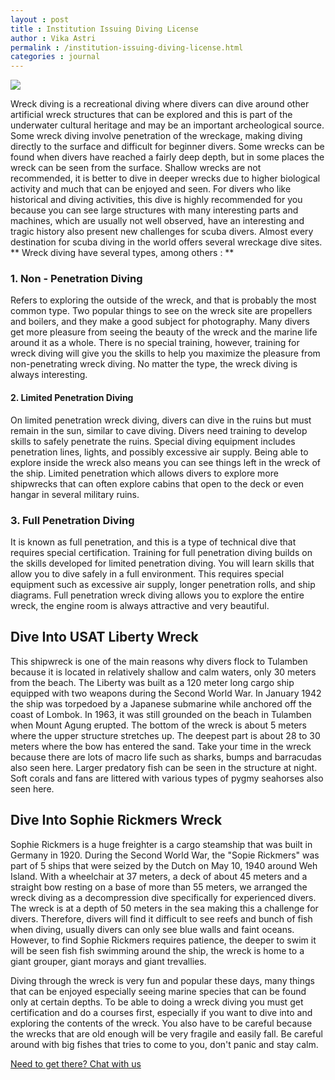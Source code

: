 ```yaml
---
layout : post
title : Institution Issuing Diving License
author : Vika Astri 
permalink : /institution-issuing-diving-license.html
categories : journal 
---
```


<img src="https://i.imgur.com/ovC0n9g.jpg" class="img-responsive post-feat-img" />

Wreck diving is a recreational diving where divers can dive around other artificial wreck structures that can be explored and this is part of the underwater cultural heritage and may be an important archeological source. Some wreck diving involve penetration of the wreckage, making diving directly to the surface and difficult for beginner divers. Some wrecks can be found when divers have reached a fairly deep depth, but in some places the wreck can be seen from the surface. Shallow wrecks are not recommended, it is better to dive in deeper wrecks due to higher biological activity and much that can be enjoyed and seen. For divers who like historical and diving activities, this dive is highly recommended for you because you can see large structures with many interesting parts and machines, which are usually not well observed, have an interesting and tragic history  also present new challenges for scuba divers. Almost every destination for scuba diving in the world offers several wreckage dive sites. ** Wreck diving have several types, among others : **

### 1. Non - Penetration Diving
Refers to exploring the outside of the wreck, and that is probably the most common type. Two popular things to see on the wreck site are propellers and boilers, and they make a good subject for photography. Many divers get more pleasure from seeing the beauty of the wreck and the marine life around it as a whole. There is no special training, however, training for wreck diving will give you the skills to help you maximize the pleasure from non-penetrating wreck diving. No matter the type, the wreck diving is always interesting.

#### 2. Limited Penetration Diving
On limited penetration wreck diving, divers can dive in the ruins but must remain in the sun, similar to cave diving. Divers need training to develop skills to safely penetrate the ruins. Special diving equipment includes penetration lines, lights, and possibly excessive air supply. Being able to explore inside the wreck also means you can see things left in the wreck of the ship. Limited penetration which allows divers to explore more shipwrecks that can often explore cabins that open to the deck or even hangar in several military ruins.

### 3. Full Penetration Diving
It is known as full penetration, and this is a type of technical dive that requires special certification. Training for full penetration diving builds on the skills developed for limited penetration diving. You will learn skills that allow you to dive safely in a full environment. This requires special equipment such as excessive air supply, longer penetration rolls, and ship diagrams. Full penetration wreck diving allows you to explore the entire wreck, the engine room is always attractive and very beautiful.

## Dive Into USAT Liberty Wreck
This shipwreck is one of the main reasons why divers flock to Tulamben because it is located in relatively shallow and calm waters, only 30 meters from the beach. The Liberty was built as a 120 meter long cargo ship equipped with two weapons during the Second World War. In January 1942 the ship was torpedoed by a Japanese submarine while anchored off the coast of Lombok. In 1963, it was still grounded on the beach in Tulamben when Mount Agung erupted. The bottom of the wreck is about 5 meters where the upper structure stretches up. The deepest part is about 28 to 30 meters where the bow has entered the sand.
Take your time in the wreck because there are lots of  macro life such as sharks, bumps and barracudas also seen here. Larger predatory fish can be seen in the structure at night. Soft corals and fans are littered with various types of pygmy seahorses also seen here.

## Dive Into Sophie Rickmers Wreck
Sophie Rickmers is a huge freighter is a cargo steamship that was built in Germany in 1920. During the Second World War, the "Sopie Rickmers" was part of 5 ships that were seized by the Dutch on May 10, 1940 around Weh Island. With a wheelchair at 37 meters, a deck of about 45 meters and a straight bow resting on a base of more than 55 meters, we arranged the wreck diving as a decompression dive specifically for experienced divers.
The wreck is at a depth of 50 meters in the sea making this a challenge for divers. Therefore, divers will find it difficult to see reefs and bunch of fish when diving, usually divers can only see blue walls and faint oceans. However, to find Sophie Rickmers requires patience, the deeper to swim it will be seen fish fish swimming around the ship, the wreck is home to a giant grouper, giant morays and giant trevallies.

Diving through the wreck is very fun and popular these days, many things that can be enjoyed especially seeing marine species that can be found only at certain depths. To be able to doing a wreck diving you must get certification and do a courses first, especially if you want to dive into and exploring the contents of the wreck.
You also have to be careful because the wrecks that are old enough will be very fragile and easily fall. Be careful around with big fishes that tries to come to you, don't panic and stay calm.

<a href="https://web.whatsapp.com/send?phone={{site.wa}}&text=Hi%20E-Nyelam,%20i%20need%20info%20for%20dive%20spot" class="cta--in--page">Need to get there? Chat with us</a>


